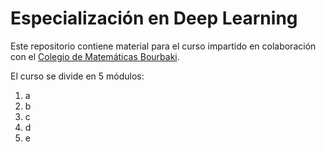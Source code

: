 # Especialización en Deep Learning
Este repositorio contiene material para el curso impartido en colaboración con el [Colegio de Matemáticas Bourbaki](https://www.colegio-bourbaki.com/).

El curso se divide en 5 módulos:
1. a
2. b
3. c
4. d
5. e
